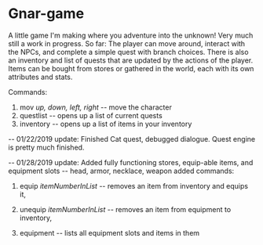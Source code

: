 # Gnar-game
A little game I'm making where you adventure into the unknown! Very much still a work in progress.
So far: The player can move around, interact with the NPCs, and complete a simple quest with branch choices. 
There is also an inventory and list of quests that are updated by the actions of the player. Items can be bought from stores or gathered in the world, each with its own attributes and stats.

Commands: 
1. mov *up, down, left, right* -- move the character 
2. questlist -- opens up a list of current quests
3. inventory -- opens up a list of items in your inventory

-- 01/22/2019 update:
Finished Cat quest, debugged dialogue.
Quest engine is pretty much finished.



-- 01/28/2019 update:
Added fully functioning stores, equip-able items, and equipment slots -- head, armor, necklace, weapon
added commands: 

1. equip *itemNumberInList* -- removes an item from inventory and equips it, 
  
2. unequip *itemNumberInList* -- removes an item from equipment to inventory, 
  
3. equipment -- lists all equipment slots and items in them
